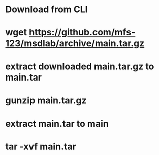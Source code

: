 # Download from CLI
# wget https://github.com/mfs-123/msdlab/archive/main.tar.gz
# extract downloaded main.tar.gz to main.tar
# gunzip main.tar.gz
# extract main.tar to main
# tar -xvf main.tar
